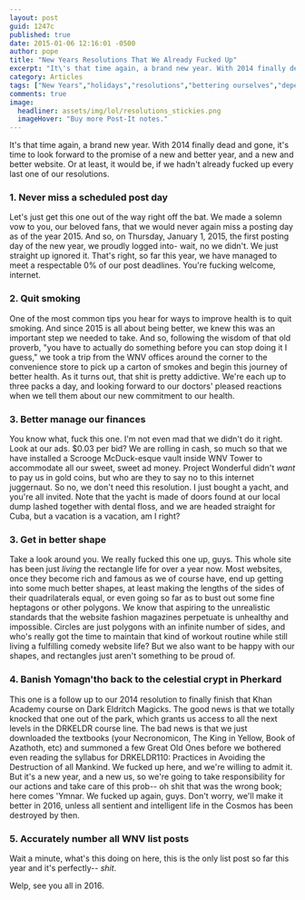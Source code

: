 ```yaml
---
layout: post
guid: 1247c
published: true
date: 2015-01-06 12:16:01 -0500
author: pope
title: "New Years Resolutions That We Already Fucked Up"
excerpt: "It\'s that time again, a brand new year. With 2014 finally dead and gone, it\'s time to look forward to the promise of a new and better year, and a new and better website. Or at least, it would be, if we hadn\'t already fucked up every last one of our resolutions."
category: Articles
tags: ["New Years","holidays","resolutions","bettering ourselves","depending on your definition of better","quadrilaterals","geometry","Dark Eldritch Magicks","Cthulu","promises","we are bad at everything","financial challenges","pile of money","summoning Great Old Ones","lovecraft? more like loveshaft","the concept of linear time","healthy and wealthy in 2015","I have my doubts that we'll ever use that last tag again","At Least It's Not Another Christopher Walken Joke"]
comments: true 
image:
  headliner: assets/img/lol/resolutions_stickies.png
  imageHover: "Buy more Post-It notes."
---
```


It's that time again, a brand new year. With 2014 finally dead and gone, it's time to look forward to the promise of a new and better year, and a new and better website. Or at least, it would be, if we hadn't already fucked up every last one of our resolutions.

### 1\. Never miss a scheduled post day

Let's just get this one out of the way right off the bat. We made a solemn vow to you, our beloved fans, that we would never again miss a posting day as of the year 2015. And so, on Thursday, January 1, 2015, the first posting day of the new year, we proudly logged into- wait, no we didn't. We just straight up ignored it. That's right, so far this year, we have managed to meet a respectable 0% of our post deadlines. You're fucking welcome, internet.

### 2\. Quit smoking

One of the most common tips you hear for ways to improve health is to quit smoking. And since 2015 is all about being better, we knew this was an important step we needed to take. And so, following the wisdom of that old proverb, "you have to actually do something before you can stop doing it I guess," we took a trip from the WNV offices around the corner to the convenience store to pick up a carton of smokes and begin this journey of better health. As it turns out, that shit is pretty addictive. We're each up to three packs a day, and looking forward to our doctors' pleased reactions when we tell them about our new commitment to our health.

### 3\. Better manage our finances

You know what, fuck this one. I'm not even mad that we didn't do it right. Look at our ads. $0.03 per bid? We are rolling in cash, so much so that we have installed a Scrooge McDuck-esque vault inside WNV Tower to accommodate all our sweet, sweet ad money. Project Wonderful didn't _want_ to pay us in gold coins, but who are they to say no to this internet juggernaut. So no, we don't need this resolution. I just bought a yacht, and you're all invited. Note that the yacht is made of doors found at our local dump lashed together with dental floss, and we are headed straight for Cuba, but a vacation is a vacation, am I right?

### 3\. Get in better shape

Take a look around you. We really fucked this one up, guys. This whole site has been just _living_ the rectangle life for over a year now. Most websites, once they become rich and famous as we of course have, end up getting into some much better shapes, at least making the lengths of the sides of their quadrilaterals equal, or even going so far as to bust out some fine heptagons or other polygons. We know that aspiring to the unrealistic standards that the website fashion magazines perpetuate is unhealthy and impossible. Circles are just polygons with an infinite number of sides, and who's really got the time to maintain that kind of workout routine while still living a fulfilling comedy website life? But we also want to be happy with our shapes, and rectangles just aren't something to be proud of.

### 4\. Banish Yomagn'tho back to the celestial crypt in Pherkard

This one is a follow up to our 2014 resolution to finally finish that Khan Academy course on Dark Eldritch Magicks. The good news is that we totally knocked that one out of the park, which grants us access to all the next levels in the DRKELDR course line. The bad news is that we just downloaded the textbooks (your Necronomicon, The King in Yellow, Book of Azathoth, etc) and summoned a few Great Old Ones before we bothered even reading the syllabus for DRKELDR110: Practices in Avoiding the Destruction of all Mankind. We fucked up here, and we're willing to admit it. But it's a new year, and a new us, so we're going to take responsibility for our actions and take care of this prob-- oh shit that was the wrong book; here comes 'Ymnar. We fucked up again, guys. Don't worry, we'll make it better in 2016, unless all sentient and intelligent life in the Cosmos has been destroyed by then.

### 5\. Accurately number all WNV list posts

Wait a minute, what's this doing on here, this is the only list post so far this year and it's perfectly-- _shit_.

Welp, see you all in 2016.
